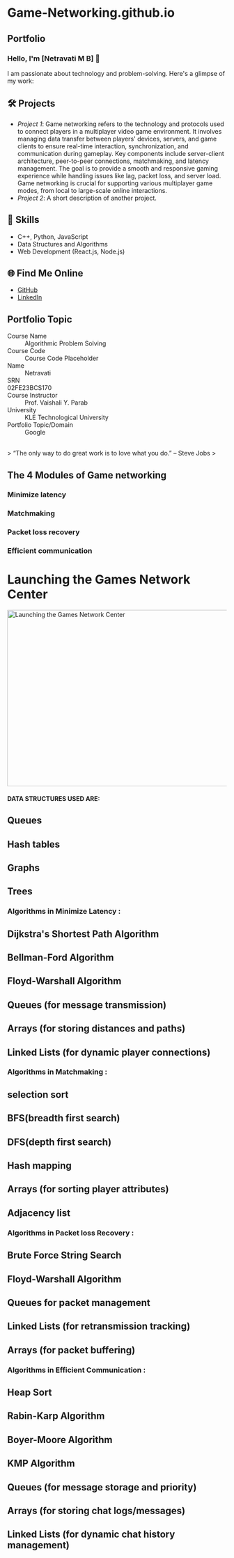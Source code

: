 # Game-Networking.github.io
## Portfolio

### Hello, I'm [Netravati M B] 👋

I am passionate about technology and problem-solving. Here's a glimpse of my work:

## 🛠 Projects
- *Project 1*: Game networking refers to the technology and protocols used to connect players in a multiplayer video game environment. It involves managing data transfer between players' devices, servers, and game clients to ensure real-time interaction, synchronization, and communication during gameplay. Key components include server-client architecture, peer-to-peer connections, matchmaking, and latency management. The goal is to provide a smooth and responsive gaming experience while handling issues like lag, packet loss, and server load. Game networking is crucial for supporting various multiplayer game modes, from local to large-scale online interactions.
- *Project 2*: A short description of another project.

## 🚀 Skills
- C++, Python, JavaScript
- Data Structures and Algorithms
- Web Development (React.js, Node.js)

## 🌐 Find Me Online
- [GitHub](https://github.com/your-github-username)
- [LinkedIn](https://linkedin.com/in/your-linkedin-profile)

## Portfolio Topic

<dl>
<dt>Course Name</dt>
  
<dd>Algorithmic Problem Solving</dd>

<dt>Course Code</dt>

<dd>Course Code Placeholder</dd>

<dt>Name</dt>

  <dd>Netravati</dd>
  
<dt>SRN</dt>

  <dt>02FE23BCS170</dt>
  
<dt>Course Instructor</dt>

<dd> Prof. Vaishali Y. Parab</dd>

<dt>University</dt>

<dd>KLE Technological University</dd>

<dt>Portfolio Topic/Domain</dt>

<dd>Google</dd>

</dl>

<br> 
> “The only way to do great work is to love what you do.” – Steve Jobs
>

##  The 4 Modules of Game networking


### Minimize latency
### Matchmaking
### Packet loss recovery
### Efficient communication


<!DOCTYPE html>
<html lang="en">
<head>
    <meta charset="UTF-8">
    <meta name="viewport" content="width=device-width, initial-scale=1.0">
    <title>Game Networking Image</title>
</head>
<body>
    <h1>Launching the Games Network Center</h1>
    <img src="https://youc.ir/wp-content/uploads/2018/04/launching-the-games-network-center-780x405.jpg" 
         alt="Launching the Games Network Center" 
         title="Launching the Games Network Center" 
         width="780" height="405" />
</body>
</html>

#### DATA STRUCTURES USED ARE:
## Queues
## Hash tables
## Graphs 
## Trees

### Algorithms in Minimize Latency :
## Dijkstra's Shortest Path Algorithm
## Bellman-Ford Algorithm
## Floyd-Warshall Algorithm
## Queues (for message transmission)
## Arrays (for storing distances and paths)
## Linked Lists (for dynamic player connections)



### Algorithms in Matchmaking :
## selection sort
## BFS(breadth first search)
## DFS(depth first search)
## Hash mapping
## Arrays (for sorting player attributes)
## Adjacency list


### Algorithms in Packet loss Recovery :
## Brute Force String Search
## Floyd-Warshall Algorithm
## Queues for packet management
## Linked Lists (for retransmission tracking)
## Arrays (for packet buffering)


### Algorithms in Efficient Communication :
## Heap Sort
## Rabin-Karp Algorithm
## Boyer-Moore Algorithm
## KMP Algorithm
## Queues (for message storage and priority)
## Arrays (for storing chat logs/messages)
## Linked Lists (for dynamic chat history management)


